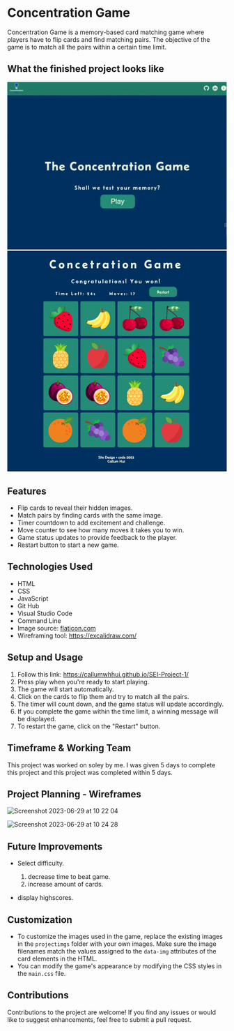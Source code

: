 # Concentration Game

Concentration Game is a memory-based card matching game where players have to flip cards and find matching pairs. The objective of the game is to match all the pairs within a certain time limit.

## What the finished project looks like
<img src="projectimgs/start-page.png" alt= "start-page">
<img src="projectimgs/main-img.png" alt= "main-game">

## Features

- Flip cards to reveal their hidden images.
- Match pairs by finding cards with the same image.
- Timer countdown to add excitement and challenge.
- Move counter to see how many moves it takes you to win.
- Game status updates to provide feedback to the player.
- Restart button to start a new game.

## Technologies Used

- HTML
- CSS
- JavaScript
- Git Hub
- Visual Studio Code 
- Command Line
- Image source: [flaticon.com ](https://www.flaticon.com/)
- Wireframing tool: https://excalidraw.com/ 

## Setup and Usage

1. Follow this link: https://callumwhhui.github.io/SEI-Project-1/
3. Press play when you're ready to start playing.
4. The game will start automatically.
5. Click on the cards to flip them and try to match all the pairs.
6. The timer will count down, and the game status will update accordingly.
7. If you complete the game within the time limit, a winning message will be displayed.
8. To restart the game, click on the "Restart" button.

## Timeframe & Working Team 

This project was worked on soley by me. I was given 5 days to complete this project and this project was completed within 5 days.

## Project Planning - Wireframes 

![Screenshot 2023-06-29 at 10 22 04](https://github.com/Callumwhhui/SEI-Project-1/assets/130695899/92de422e-896e-4ad0-a727-261043675cca)

![Screenshot 2023-06-29 at 10 24 28](https://github.com/Callumwhhui/SEI-Project-1/assets/130695899/ef206070-6819-43d2-885f-a9ace2158cd8)

## Future Improvements 

- Select difficulty.
  1. decrease time to beat game.
  2. increase amount of cards.
  
- display highscores. 

## Customization

- To customize the images used in the game, replace the existing images in the `projectimgs` folder with your own images. Make sure the image filenames match the values assigned to the `data-img` attributes of the card elements in the HTML.
- You can modify the game's appearance by modifying the CSS styles in the `main.css` file.

## Contributions

Contributions to the project are welcome! If you find any issues or would like to suggest enhancements, feel free to submit a pull request.
